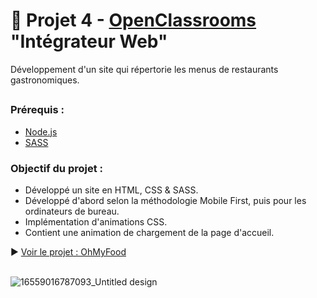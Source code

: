 # 🍛 Projet 4 - [OpenClassrooms](https://openclassrooms.com/fr/) "Intégrateur Web"
Développement d'un site qui répertorie les menus de restaurants gastronomiques.

##
### Prérequis :
- [Node.js](https://nodejs.org/en)
- [SASS](https://sass-lang.com/)

### Objectif du projet : 
- Développé un site en HTML, CSS & SASS.
- Développé d'abord selon la méthodologie Mobile First, puis pour les ordinateurs de bureau.
- Implémentation d'animations CSS.
- Contient une animation de chargement de la page d'accueil.

▶ [Voir le projet : OhMyFood](https://skies-land.github.io/Projet_4_OpenClassrooms_-_OhMyFood/) </br> </br>

![16559016787093_Untitled design](https://github.com/Skies-Land/Projet_4_OpenClassrooms_-_OhMyFood/assets/146822518/f8dd78d0-be14-488e-af94-c0805029d3f4)
